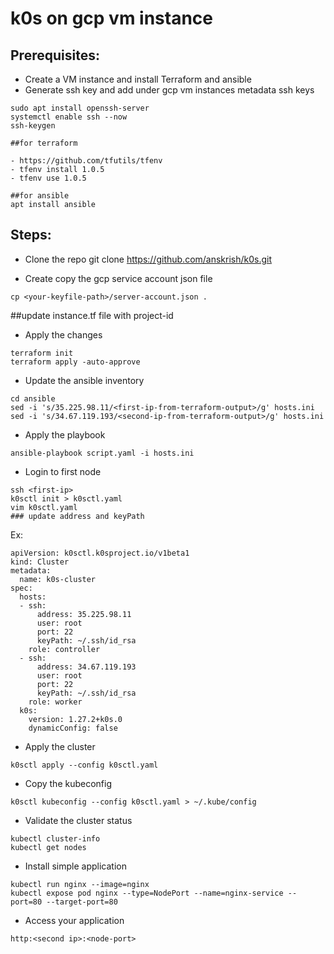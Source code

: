 # k0s on gcp vm instance

## Prerequisites:

- Create a VM instance and install Terraform and ansible
- Generate ssh key and add under gcp vm instances metadata ssh keys

```
sudo apt install openssh-server
systemctl enable ssh --now
ssh-keygen

##for terraform

- https://github.com/tfutils/tfenv
- tfenv install 1.0.5
- tfenv use 1.0.5

##for ansible
apt install ansible
```

## Steps:

- Clone the repo
git clone https://github.com/anskrish/k0s.git

- Create copy the gcp service account json file

```
cp <your-keyfile-path>/server-account.json .

```
##update instance.tf file with project-id

- Apply the changes

```
terraform init
terraform apply -auto-approve
```

- Update the ansible inventory

```
cd ansible
sed -i 's/35.225.98.11/<first-ip-from-terraform-output>/g' hosts.ini
sed -i 's/34.67.119.193/<second-ip-from-terraform-output>/g' hosts.ini

```

- Apply the playbook

```
ansible-playbook script.yaml -i hosts.ini 

```

- Login to first node

```
ssh <first-ip>
k0sctl init > k0sctl.yaml
vim k0sctl.yaml
### update address and keyPath
```
Ex:

```
apiVersion: k0sctl.k0sproject.io/v1beta1
kind: Cluster
metadata:
  name: k0s-cluster
spec:
  hosts:
  - ssh:
      address: 35.225.98.11
      user: root
      port: 22
      keyPath: ~/.ssh/id_rsa
    role: controller
  - ssh:
      address: 34.67.119.193
      user: root
      port: 22
      keyPath: ~/.ssh/id_rsa
    role: worker
  k0s:
    version: 1.27.2+k0s.0
    dynamicConfig: false
```
- Apply the cluster

```
k0sctl apply --config k0sctl.yaml
```

- Copy the kubeconfig

```
k0sctl kubeconfig --config k0sctl.yaml > ~/.kube/config
```

- Validate the cluster status

```
kubectl cluster-info
kubectl get nodes
```

- Install simple application

```
kubectl run nginx --image=nginx
kubectl expose pod nginx --type=NodePort --name=nginx-service --port=80 --target-port=80
```

- Access your application

```
http:<second ip>:<node-port>

``` 
